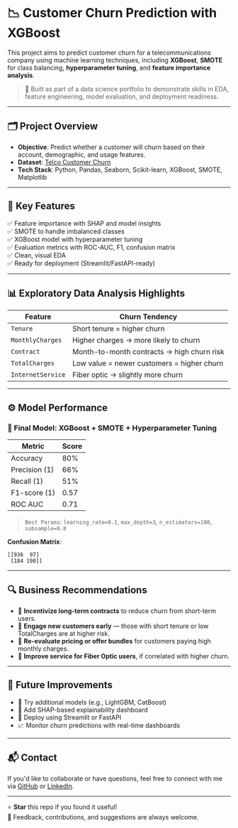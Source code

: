 
# 📉 Customer Churn Prediction with XGBoost

This project aims to predict customer churn for a telecommunications company using machine learning techniques, including **XGBoost**, **SMOTE** for class balancing, **hyperparameter tuning**, and **feature importance analysis**.

> 💼 Built as part of a data science portfolio to demonstrate skills in EDA, feature engineering, model evaluation, and deployment readiness.

---

## 🗂️ Project Overview

- **Objective**: Predict whether a customer will churn based on their account, demographic, and usage features.
- **Dataset**: [Telco Customer Churn](https://www.kaggle.com/blastchar/telco-customer-churn)
- **Tech Stack**: Python, Pandas, Seaborn, Scikit-learn, XGBoost, SMOTE, Matplotlib

---

## 🧪 Key Features

✅ Feature importance with SHAP and model insights  
✅ SMOTE to handle imbalanced classes  
✅ XGBoost model with hyperparameter tuning  
✅ Evaluation metrics with ROC-AUC, F1, confusion matrix  
✅ Clean, visual EDA  
✅ Ready for deployment (Streamlit/FastAPI-ready)

---

## 📊 Exploratory Data Analysis Highlights

| Feature           | Churn Tendency         |
|-------------------|------------------------|
| `Tenure`          | Short tenure = higher churn |
| `MonthlyCharges`  | Higher charges → more likely to churn |
| `Contract`        | Month-to-month contracts → high churn risk |
| `TotalCharges`    | Low value = newer customers = higher churn |
| `InternetService` | Fiber optic → slightly more churn |

---

## ⚙️ Model Performance

### 🔧 Final Model: XGBoost + SMOTE + Hyperparameter Tuning

| Metric         | Score    |
|----------------|----------|
| Accuracy       | 80%      |
| Precision (1)  | 66%      |
| Recall (1)     | 51%      |
| F1-score (1)   | 0.57     |
| ROC AUC        | 0.71     |

> `Best Params`: `learning_rate=0.1`, `max_depth=3`, `n_estimators=100`, `subsample=0.8`

**Confusion Matrix**:
```
[[936  97]
 [184 190]]
```

---

## 🔍 Business Recommendations

- 🧾 **Incentivize long-term contracts** to reduce churn from short-term users.
- 🤝 **Engage new customers early** — those with short tenure or low TotalCharges are at higher risk.
- 💸 **Re-evaluate pricing or offer bundles** for customers paying high monthly charges.
- 📡 **Improve service for Fiber Optic users**, if correlated with higher churn.

---

## 🚀 Future Improvements

- 🧪 Try additional models (e.g., LightGBM, CatBoost)
- 🧠 Add SHAP-based explainability dashboard
- 🧰 Deploy using Streamlit or FastAPI
- 📈 Monitor churn predictions with real-time dashboards

---

## 📬 Contact

If you'd like to collaborate or have questions, feel free to connect with me via [GitHub](https://github.com/yourusername) or [LinkedIn](https://www.linkedin.com/in/your-link).

---

⭐️ **Star** this repo if you found it useful!  
👀 Feedback, contributions, and suggestions are always welcome.
